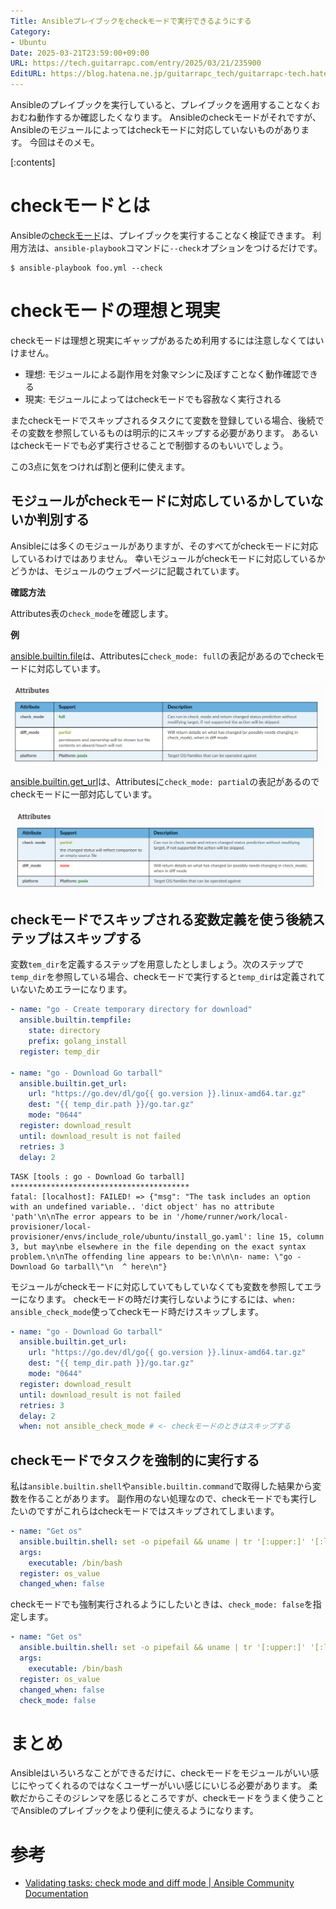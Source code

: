 ```yaml
---
Title: Ansibleプレイブックをcheckモードで実行できるようにする
Category:
- Ubuntu
Date: 2025-03-21T23:59:00+09:00
URL: https://tech.guitarrapc.com/entry/2025/03/21/235900
EditURL: https://blog.hatena.ne.jp/guitarrapc_tech/guitarrapc-tech.hatenablog.com/atom/entry/6802418398339652746
---
```


Ansibleのプレイブックを実行していると、プレイブックを適用することなくおおむね動作するか確認したくなります。
Ansibleのcheckモードがそれですが、Ansibleのモジュールによってはcheckモードに対応していないものがあります。
今回はそのメモ。

[:contents]

# checkモードとは

Ansibleの[checkモード](https://docs.ansible.com/ansible/latest/playbook_guide/playbooks_checkモード.html)は、プレイブックを実行することなく検証できます。
利用方法は、`ansible-playbook`コマンドに`--check`オプションをつけるだけです。

```
$ ansible-playbook foo.yml --check
```

# checkモードの理想と現実

checkモードは理想と現実にギャップがあるため利用するには注意しなくてはいけません。

* 理想: モジュールによる副作用を対象マシンに及ぼすことなく動作確認できる
* 現実: モジュールによってはcheckモードでも容赦なく実行される

またcheckモードでスキップされるタスクにて変数を登録している場合、後続でその変数を参照しているものは明示的にスキップする必要があります。
あるいはcheckモードでも必ず実行させることで制御するのもいいでしょう。

この3点に気をつければ割と便利に使えます。

## モジュールがcheckモードに対応しているかしていないか判別する

Ansibleには多くのモジュールがありますが、そのすべてがcheckモードに対応しているわけではありません。
幸いモジュールがcheckモードに対応しているかどうかは、モジュールのウェブページに記載されています。

**確認方法**

Attributes表の`check_mode`を確認します。

**例**

[ansible.builtin.file](https://docs.ansible.com/ansible/latest/collections/ansible/builtin/file_module.html)は、Attributesに`check_mode: full`の表記があるのでcheckモードに対応しています。

![ansible.builtin.fileはcheck_mode:fullなので対応している](image.png)

[ansible.builtin.get_url](https://docs.ansible.com/ansible/latest/collections/ansible/builtin/get_url_module.html)は、Attributesに`check_mode: partial`の表記があるのでcheckモードに一部対応しています。

![ansible.builtin.get_urlはcheck_mode:partialなので一部対応](image-1.png)

## checkモードでスキップされる変数定義を使う後続ステップはスキップする

変数`tem_dir`を定義するステップを用意したとしましょう。次のステップで`temp_dir`を参照している場合、checkモードで実行すると`temp_dir`は定義されていないためエラーになります。

```yaml
- name: "go - Create temporary directory for download"
  ansible.builtin.tempfile:
    state: directory
    prefix: golang_install
  register: temp_dir

- name: "go - Download Go tarball"
  ansible.builtin.get_url:
    url: "https://go.dev/dl/go{{ go.version }}.linux-amd64.tar.gz"
    dest: "{{ temp_dir.path }}/go.tar.gz"
    mode: "0644"
  register: download_result
  until: download_result is not failed
  retries: 3
  delay: 2
```

```
TASK [tools : go - Download Go tarball] ****************************************
fatal: [localhost]: FAILED! => {"msg": "The task includes an option with an undefined variable.. 'dict object' has no attribute 'path'\n\nThe error appears to be in '/home/runner/work/local-provisioner/local-provisioner/envs/include_role/ubuntu/install_go.yaml': line 15, column 3, but may\nbe elsewhere in the file depending on the exact syntax problem.\n\nThe offending line appears to be:\n\n\n- name: \"go - Download Go tarball\"\n  ^ here\n"}
```

モジュールがcheckモードに対応していてもしていなくても変数を参照してエラーになります。
checkモードの時だけ実行しないようにするには、`when: ansible_check_mode`使ってcheckモード時だけスキップします。

```yaml
- name: "go - Download Go tarball"
  ansible.builtin.get_url:
    url: "https://go.dev/dl/go{{ go.version }}.linux-amd64.tar.gz"
    dest: "{{ temp_dir.path }}/go.tar.gz"
    mode: "0644"
  register: download_result
  until: download_result is not failed
  retries: 3
  delay: 2
  when: not ansible_check_mode # <- checkモードのときはスキップする
```

## checkモードでタスクを強制的に実行する

私は`ansible.builtin.shell`や`ansible.builtin.command`で取得した結果から変数を作ることがあります。
副作用のない処理なので、checkモードでも実行したいのですがこれらはcheckモードではスキップされてしまいます。

```yaml
- name: "Get os"
  ansible.builtin.shell: set -o pipefail && uname | tr '[:upper:]' '[:lower:]'
  args:
    executable: /bin/bash
  register: os_value
  changed_when: false
```

checkモードでも強制実行されるようにしたいときは、`check_mode: false`を指定します。

```yaml
- name: "Get os"
  ansible.builtin.shell: set -o pipefail && uname | tr '[:upper:]' '[:lower:]'
  args:
    executable: /bin/bash
  register: os_value
  changed_when: false
  check_mode: false
```

# まとめ

Ansibleはいろいろなことができるだけに、checkモードをモジュールがいい感じにやってくれるのではなくユーザーがいい感じにいじる必要があります。
柔軟だからこそのジレンマを感じるところですが、checkモードをうまく使うことでAnsibleのプレイブックをより便利に使えるようになります。

# 参考

* [Validating tasks: check mode and diff mode | Ansible Community Documentation](https://docs.ansible.com/ansible/latest/playbook_guide/playbooks_checkmode.html)
